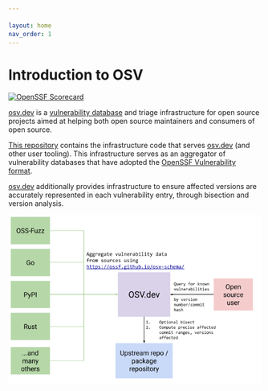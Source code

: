 ```yaml
---

layout: home
nav_order: 1
---
```

# Introduction to OSV

[![OpenSSF Scorecard](https://api.securityscorecards.dev/projects/github.com/google/osv.dev/badge)](https://api.securityscorecards.dev/projects/github.com/google/osv.dev)

[osv.dev](https://osv.dev) is a [vulnerability database](https://osv.dev/list) and triage infrastructure for open source projects aimed at helping both open source maintainers and consumers of open source.

[This repository](https://github.com/google/osv.dev) contains the infrastructure code that serves [osv.dev](https://osv.dev) (and other user tooling). This infrastructure serves as an aggregator of vulnerability databases that have adopted the [OpenSSF Vulnerability format](https://github.com/ossf/osv-schema).

[osv.dev](https://osv.dev) additionally provides infrastructure to ensure affected versions are accurately represented in each vulnerability entry, through bisection and version analysis.

![This is a diagram that shows the relationship between the vulnerability databases that use the OSV format and how all those entries are collated at OSV.dev. Open source users can query for known vulnerabilities by version number or commit hash.](images/diagram.png)